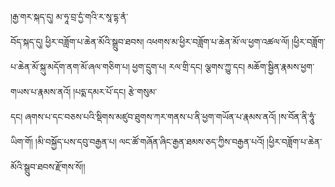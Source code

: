 ﻿  
།རྒྱ་གར་སྐད་དུ། མ་ཧཱ་བྲ་དྱཾ་གའི་ར་སཱ་དྷ་ནཾ་  
བོད་སྐད་དུ། ཕྱིར་བཟློག་པ་ཆེན་མོའི་སྒྲུབ་ཐབས། འཕགས་མ་ཕྱིར་བཟློག་པ་ཆེན་མོ་ལ་ཕྱག་འཚལ་ལོ། །ཕྱིར་བཟློག་པ་ཆེན་མོ་སྐུ་མདོག་ནག་མོ་ཞལ་གཅིག་པ། ཕྱག་དྲུག་པ། རལ་གྲི་དང། ལྕགས་ཀྱུ་དང། མཆོག་སྦྱིན་རྣམས་ཕྱག་གཡས་པ་རྣམས་ནའོ། །པདྨ་དམར་པོ་དང། རྩེ་གསུམ་  
དང། ཞགས་པ་དང་བཅས་པའི་སྡིགས་མཛུབ་ཐུགས་ཀར་གནས་པ་ནི་ཕྱག་གཡོན་པ་རྣམས་ནའོ། །ས་བོན་ནི་ཧཱུཾ་ཡིག་གོ། །མི་བསྐྱོད་པས་དབུ་བརྒྱན་པ། ལང་ཚོ་གཞོན་ཞིང་རྒྱན་ཐམས་ཅད་ཀྱིས་བརྒྱན་པའོ། །ཕྱིར་བཟློག་པ་ཆེན་མོའི་སྒྲུབ་ཐབས་རྫོགས་སོ།།  
  
